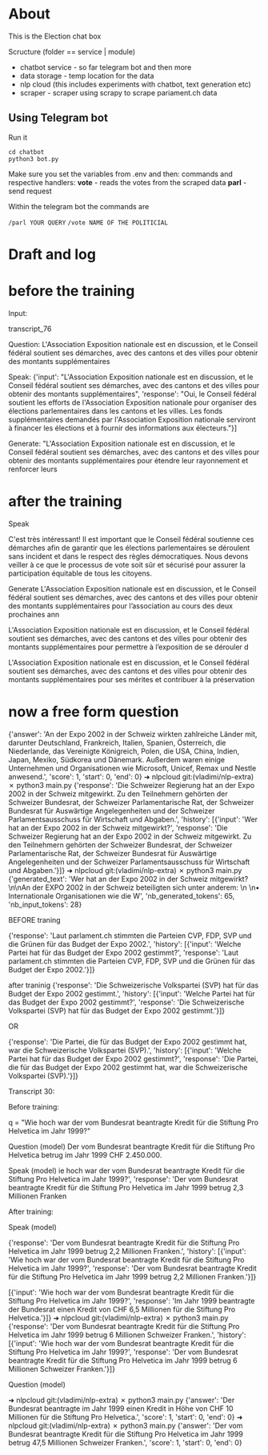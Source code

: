 
# About

This is the Election chat box

Scructure (folder == service | module)

- chatbot service - so far telegram bot and then more
- data storage - temp location for the data
- nlp cloud (this includes experiments with chatbot, text generation etc) 
- scraper - scraper using scrapy to scrape pariament.ch data



## Using Telegram bot

Run it 

```
cd chatbot
python3 bot.py
```

Make sure you set the variables from .env
and then:
commands and respective handlers:
**vote** - reads the votes from the scraped data 
**parl** - send request

Within the telegram bot the commands are

`/parl YOUR QUERY`
`/vote NAME OF THE POLITICIAL`




# Draft and log


# before the training

Input:

transcript_76


Question:
L'Association Exposition nationale est en discussion, et le Conseil fédéral soutient ses démarches, avec des cantons et des villes pour obtenir des montants supplémentaires

Speak:
{'input': "L'Association Exposition nationale est en discussion, et le Conseil fédéral soutient ses démarches, avec des cantons et des villes pour obtenir des montants supplémentaires", 'response': "Oui, le Conseil fédéral soutient les efforts de l'Association Exposition nationale pour organiser des élections parlementaires dans les cantons et les villes. Les fonds supplémentaires demandés par l'Association Exposition nationale serviront à financer les élections et à fournir des informations aux électeurs."}]

Generate:
"L'Association Exposition nationale est en discussion, et le Conseil fédéral soutient ses démarches, avec des cantons et des villes pour obtenir des montants supplémentaires pour étendre leur rayonnement et renforcer leurs


# after the training

Speak

C'est très intéressant! Il est important que le Conseil fédéral soutienne ces démarches afin de garantir que les élections parlementaires se déroulent sans incident et dans le respect des règles démocratiques. Nous devons veiller à ce que le processus de vote soit sûr et sécurisé pour assurer la participation équitable de tous les citoyens.


Generate
L'Association Exposition nationale est en discussion, et le Conseil fédéral soutient ses démarches, avec des cantons et des villes pour obtenir des montants supplémentaires pour l’association au cours des deux prochaines ann

L'Association Exposition nationale est en discussion, et le Conseil fédéral soutient ses démarches, avec des cantons et des villes pour obtenir des montants supplémentaires pour permettre à l’exposition de se dérouler d


L'Association Exposition nationale est en discussion, et le Conseil fédéral soutient ses démarches, avec des cantons et des villes pour obtenir des montants supplémentaires pour ses mérites et contribuer à la préservation




# now a free form question

{'answer': 'An der Expo 2002 in der Schweiz wirkten zahlreiche Länder mit, darunter Deutschland, Frankreich, Italien, Spanien, Österreich, die Niederlande, das Vereinigte Königreich, Polen, die USA, China, Indien, Japan, Mexiko, Südkorea und Dänemark. Außerdem waren einige Unternehmen und Organisationen wie Microsoft, Unicef, Remax und Nestle anwesend.', 'score': 1, 'start': 0, 'end': 0}
➜  nlpcloud git:(vladimi/nlp-extra) ✗ python3 main.py
{'response': 'Die Schweizer Regierung hat an der Expo 2002 in der Schweiz mitgewirkt. Zu den Teilnehmern gehörten der Schweizer Bundesrat, der Schweizer Parlamentarische Rat, der Schweizer Bundesrat für Auswärtige Angelegenheiten und der Schweizer Parlamentsausschuss für Wirtschaft und Abgaben.', 'history': [{'input': 'Wer hat an der Expo 2002 in der Schweiz mitgewirkt?', 'response': 'Die Schweizer Regierung hat an der Expo 2002 in der Schweiz mitgewirkt. Zu den Teilnehmern gehörten der Schweizer Bundesrat, der Schweizer Parlamentarische Rat, der Schweizer Bundesrat für Auswärtige Angelegenheiten und der Schweizer Parlamentsausschuss für Wirtschaft und Abgaben.'}]}
➜  nlpcloud git:(vladimi/nlp-extra) ✗ python3 main.py
{'generated_text': 'Wer hat an der Expo 2002 in der Schweiz mitgewirkt?\n\nAn der EXPO 2002 in der Schweiz beteiligten sich unter anderem: \n \n• Internationale Organisationen wie die W', 'nb_generated_tokens': 65, 'nb_input_tokens': 28}



BEFORE traning

{'response': 'Laut parlament.ch stimmten die Parteien CVP, FDP, SVP und die Grünen für das Budget der Expo 2002.', 'history': [{'input': 'Welche Partei hat für das Budget der Expo 2002 gestimmt?', 'response': 'Laut parlament.ch stimmten die Parteien CVP, FDP, SVP und die Grünen für das Budget der Expo 2002.'}]}

after traninig
{'response': 'Die Schweizerische Volkspartei (SVP) hat für das Budget der Expo 2002 gestimmt.', 'history': [{'input': 'Welche Partei hat für das Budget der Expo 2002 gestimmt?', 'response': 'Die Schweizerische Volkspartei (SVP) hat für das Budget der Expo 2002 gestimmt.'}]}

OR

{'response': 'Die Partei, die für das Budget der Expo 2002 gestimmt hat, war die Schweizerische Volkspartei (SVP).', 'history': [{'input': 'Welche Partei hat für das Budget der Expo 2002 gestimmt?', 'response': 'Die Partei, die für das Budget der Expo 2002 gestimmt hat, war die Schweizerische Volkspartei (SVP).'}]}


Transcript 30:




Before training:

q = "Wie hoch war der vom Bundesrat beantragte Kredit für die Stiftung Pro Helvetica im Jahr 1999?"


Question (model)
Der vom Bundesrat beantragte Kredit für die Stiftung Pro Helvetica betrug im Jahr 1999 CHF 2.450.000.

Speak (model)
ie hoch war der vom Bundesrat beantragte Kredit für die Stiftung Pro Helvetica im Jahr 1999?', 'response': 'Der vom Bundesrat beantragte Kredit für die Stiftung Pro Helvetica im Jahr 1999 betrug 2,3 Millionen Franken


After training:

Speak (model)

{'response': 'Der vom Bundesrat beantragte Kredit für die Stiftung Pro Helvetica im Jahr 1999 betrug 2,2 Millionen Franken.', 'history': [{'input': 'Wie hoch war der vom Bundesrat beantragte Kredit für die Stiftung Pro Helvetica im Jahr 1999?', 'response': 'Der vom Bundesrat beantragte Kredit für die Stiftung Pro Helvetica im Jahr 1999 betrug 2,2 Millionen Franken.'}]}

[{'input': 'Wie hoch war der vom Bundesrat beantragte Kredit für die Stiftung Pro Helvetica im Jahr 1999?', 'response': 'Im Jahr 1999 beantragte der Bundesrat einen Kredit von CHF 6,5 Millionen für die Stiftung Pro Helvetica.'}]}
➜  nlpcloud git:(vladimi/nlp-extra) ✗ python3 main.py
{'response': 'Der vom Bundesrat beantragte Kredit für die Stiftung Pro Helvetica im Jahr 1999 betrug 6 Millionen Schweizer Franken.', 'history': [{'input': 'Wie hoch war der vom Bundesrat beantragte Kredit für die Stiftung Pro Helvetica im Jahr 1999?', 'response': 'Der vom Bundesrat beantragte Kredit für die Stiftung Pro Helvetica im Jahr 1999 betrug 6 Millionen Schweizer Franken.'}]}

Question (model)

➜  nlpcloud git:(vladimi/nlp-extra) ✗ python3 main.py
{'answer': 'Der Bundesrat beantragte im Jahr 1999 einen Kredit in Höhe von CHF 10 Millionen für die Stiftung Pro Helvetica.', 'score': 1, 'start': 0, 'end': 0}
➜  nlpcloud git:(vladimi/nlp-extra) ✗ python3 main.py
{'answer': 'Der vom Bundesrat beantragte Kredit für die Stiftung Pro Helvetica im Jahr 1999 betrug 47,5 Millionen Schweizer Franken.', 'score': 1, 'start': 0, 'end': 0}


